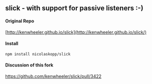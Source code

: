 slick - with support for passive listeners :-)
-------

[1]: <https://github.com/kenwheeler/slick>

#### Original Repo

[http://kenwheeler.github.io/slick](http://kenwheeler.github.io/slick/)

#### Install



```
npm install nicolaskopp/slick
```

#### Discussion of this fork

https://github.com/kenwheeler/slick/pull/3422